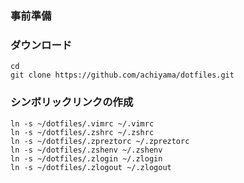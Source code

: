 ### 事前準備

### ダウンロード
```
cd
git clone https://github.com/achiyama/dotfiles.git
```

### シンボリックリンクの作成  
```
ln -s ~/dotfiles/.vimrc ~/.vimrc
ln -s ~/dotfiles/.zshrc ~/.zshrc
ln -s ~/dotfiles/.zpreztorc ~/.zpreztorc
ln -s ~/dotfiles/.zshenv ~/.zshenv
ln -s ~/dotfiles/.zlogin ~/.zlogin
ln -s ~/dotfiles/.zlogout ~/.zlogout
```
